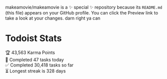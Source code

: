 makeamovie/makeamovie is a ✨ special ✨ repository because its `README.md` (this file) appears on your GitHub profile.
You can click the Preview link to take a look at your changes. darn right ya can

# Todoist Stats

<!-- TODO-IST:START -->
🏆  43,563 Karma Points           
🌸  Completed 47 tasks today           
✅  Completed 30,418 tasks so far           
⏳  Longest streak is 328 days
<!-- TODO-IST:END -->